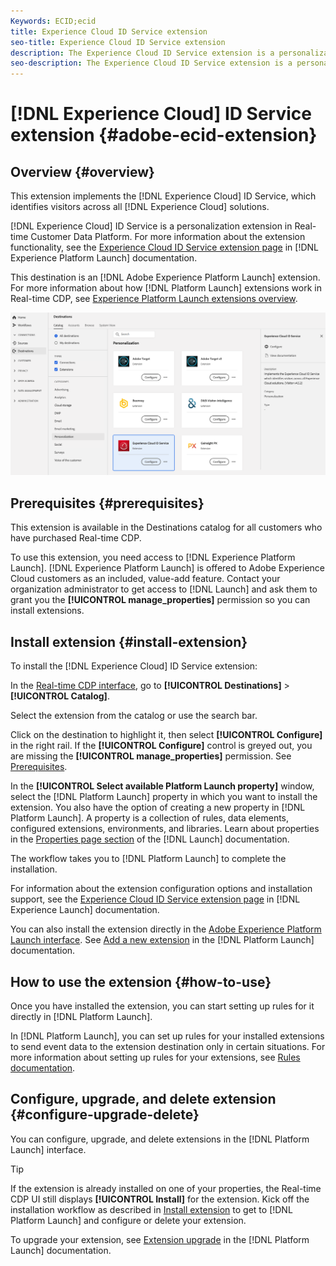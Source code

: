 ```yaml
---
Keywords: ECID;ecid
title: Experience Cloud ID Service extension
seo-title: Experience Cloud ID Service extension
description: The Experience Cloud ID Service extension is a personalization destination in Real-time Customer Data Platform. For more information about the extension functionality, see the extension page on Adobe Exchange.
seo-description: The Experience Cloud ID Service extension is a personalization destination in Real-time Customer Data Platform. For more information about the extension functionality, see the extension page on Adobe Exchange.
---
```


# [!DNL Experience Cloud] ID Service extension {#adobe-ecid-extension}

## Overview {#overview}

This extension implements the [!DNL Experience Cloud] ID Service, which identifies visitors across all [!DNL Experience Cloud] solutions.

[!DNL Experience Cloud] ID Service is a personalization extension in Real-time Customer Data Platform. For more information about the extension functionality, see the [Experience Cloud ID Service extension page](https://experienceleague.adobe.com/docs/launch/using/extensions-ref/adobe-extension/id-service-extension/overview.html) in [!DNL Experience Platform Launch] documentation.

This destination is an [!DNL Adobe Experience Platform Launch] extension. For more information about how [!DNL Platform Launch] extensions work in Real-time CDP, see [Experience Platform Launch extensions overview](../launch-extensions/overview.md).

![Adobe ECID extension](../../assets/catalog/personalization/adobe-ecid/catalog.png)

## Prerequisites {#prerequisites}

This extension is available in the Destinations catalog for all customers who have purchased Real-time CDP.

To use this extension, you need access to [!DNL Experience Platform Launch]. [!DNL Experience Platform Launch] is offered to Adobe Experience Cloud customers as an included, value-add feature. Contact your organization administrator to get access to [!DNL Launch] and ask them to grant you the **[!UICONTROL manage_properties]** permission so you can install extensions.

## Install extension {#install-extension}

To install the [!DNL Experience Cloud] ID Service extension:

In the [Real-time CDP interface](http://platform.adobe.com/), go to **[!UICONTROL Destinations]** > **[!UICONTROL Catalog]**.

Select the extension from the catalog or use the search bar.

Click on the destination to highlight it, then select **[!UICONTROL Configure]** in the right rail. If the **[!UICONTROL Configure]** control is greyed out, you are missing the **[!UICONTROL manage_properties]** permission. See [Prerequisites](#prerequisites).

In the **[!UICONTROL Select available Platform Launch property]** window, select the [!DNL Platform Launch] property in which you want to install the extension. You also have the option of creating a new property in [!DNL Platform Launch]. A property is a collection of rules, data elements, configured extensions, environments, and libraries. Learn about properties in the [Properties page section](https://experienceleague.adobe.com/docs/launch/using/reference/admin/companies-and-properties.html#properties-page) of the [!DNL Launch] documentation.

The workflow takes you to [!DNL Platform Launch] to complete the installation. 

For information about the extension configuration options and installation support, see the [Experience Cloud ID Service extension page](https://experienceleague.adobe.com/docs/launch/using/extensions-ref/adobe-extension/id-service-extension/overview.html) in [!DNL Experience Launch] documentation.

You can also install the extension directly in the [Adobe Experience Platform Launch interface](https://launch.adobe.com/). See [Add a new extension](https://experienceleague.adobe.com/docs/launch/using/reference/manage-resources/extensions/overview.html?lang=en#add-a-new-extension) in the [!DNL Platform Launch] documentation.

## How to use the extension {#how-to-use}

Once you have installed the extension, you can start setting up rules for it directly in [!DNL Platform Launch].

In [!DNL Platform Launch], you can set up rules for your installed extensions to send event data to the extension destination only in certain situations. For more information about setting up rules for your extensions, see [Rules documentation](https://experienceleague.adobe.com/docs/launch/using/reference/manage-resources/rules.html).

## Configure, upgrade, and delete extension {#configure-upgrade-delete}

You can configure, upgrade, and delete extensions in the [!DNL Platform Launch] interface.

>[!TIP]
>
>If the extension is already installed on one of your properties, the Real-time CDP UI still displays **[!UICONTROL Install]** for the extension. Kick off the installation workflow as described in [Install extension](#install-extension) to get to [!DNL Platform Launch] and configure or delete your extension.

To upgrade your extension, see [Extension upgrade](https://experienceleague.adobe.com/docs/launch/using/reference/manage-resources/extensions/extension-upgrade.html) in the [!DNL Platform Launch] documentation.
